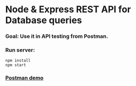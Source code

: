 # Node & Express REST API for Database queries

### Goal: Use it in API testing from Postman.

### Run server:
```
npm install
npm start
```

### [Postman demo](postman)
